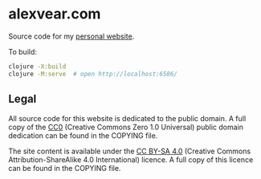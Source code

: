 # alexvear.com

Source code for my [personal website](https://www.alexvear.com).

To build:

```sh
clojure -X:build
clojure -M:serve  # open http://localhost:6586/
```


## Legal

All source code for this website is dedicated to the public domain. A full copy
of the [CC0][] (Creative Commons Zero 1.0 Universal) public domain dedication
can be found in the COPYING file.

The site content is available under the [CC BY-SA 4.0][] (Creative Commons
Attribution-ShareAlike 4.0 International) licence.  A full copy of this licence
can be found in the COPYING file.

[CC0]: https://creativecommons.org/publicdomain/zero/1.0/
[CC BY-SA 4.0]: https://creativecommons.org/licenses/by-sa/4.0/
